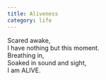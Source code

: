 ```yaml
---
title: Aliveness
category: life
---
```


Scared awake,  
I have nothing but this moment.  
Breathing in,  
Soaked in sound and sight,  
I am ALIVE.
